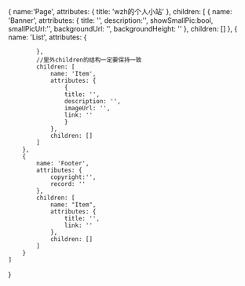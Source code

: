 {
    name:'Page',
    attributes: {
        title: 'wzh的个人小站'
    },
    children: [
        {
            name: 'Banner',
            atrtributes: {
                title: '',
                description:'',
                showSmallPic:bool,
                smallPicUrl:'',
                backgroundUrl: '',
                backgroundHeight: ''
            },
            children: []
        },
        {
            name: 'List',
            attributes: {

            },
            //里外children的结构一定要保持一致
            children: [
                name: 'Item',
                attributes: {
                    {
                    title: '',
                    description: '',
                    imageUrl: '',
                    link: ''
                    }
                },
                children: []
            ]
        },
        {
            name: 'Footer',
            attributes: {
                copyright:'',
                record: ''
            },
            children: [
                name: "Item",
                attributes: {
                    title: '',
                    link: ''
                },
                children: []
            ]
        }
    ]
}